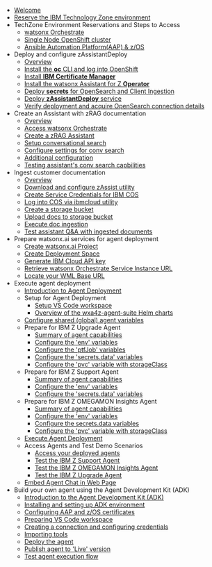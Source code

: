 * [Welcome](index.md)
* [Reserve the IBM Technology Zone environment](TechZoneEnvironment.md)
* TechZone Environment Reservations and Steps to Access
    * [watsonx Orchestrate](techzone/orchestrate.md)
    * [Single Node OpenShift cluster](techzone/sno.md)
    * [Ansible Automation Platform(AAP) & z/OS](techzone/aap-zos.md)
* Deploy and configure zAssistantDeploy
    * [Overview](zAssistantDeploy/Overview.md)
    * [Install the **oc** CLI and log into OpenShift](zAssistantDeploy/install-oc-utility.md)
    * [Install **IBM Certificate Manager**](zAssistantDeploy/install-cert-manager.md)
    * [Install the watsonx Assistant for Z **Operator**](zAssistantDeploy/install-wxa4z-operator.md)
    * [Deploy **secrets** for OpenSearch and Client Ingestion](zAssistantDeploy/deploy-secrets.md)
    * [Deploy **zAssistantDeploy** service](zAssistantDeploy/deploy-zAssistantDeploy.md)
    * [Verify deployment and acquire OpenSearch connection details](zAssistantDeploy/verify-deployment.md)
* Create an Assistant with zRAG documentation
    * [Overview](zRAG-Assistant/Overview.md)
    * [Access watsonx Orchestrate](zRAG-Assistant/access-wxo.md)
    * [Create a zRAG Assistant](zRAG-Assistant/create-assistant.md)
    * [Setup conversational search](zRAG-Assistant/setup-conv-search.md)
    * [Configure settings for conv search](zRAG-Assistant/configure-settings.md)
    * [Additional configuration](zRAG-Assistant/additional-config.md)
    * [Testing assistant's conv search capbilities](zRAG-Assistant/testing-conv-search.md)
* Ingest customer documentation
    * [Overview](ingest/Overview.md)
    * [Download and configure zAssist utility](ingest/download-zassist.md)
    * [Create Service Credentials for IBM COS](ingest/cos-service-credentials.md)
    * [Log into COS via ibmcloud utility](ingest/ibmcloud-utility.md)
    * [Create a storage bucket](ingest/create-storage-bucket.md)
    * [Upload docs to storage bucket](ingest/upload-docs.md)
    * [Execute doc ingestion](ingest/execute-ingestion.md)
    * [Test assistant Q&A with ingested documents](ingest/test-q&a.md)
* Prepare watsonx.ai services for agent deployment
    * [Create watsonx.ai Project](watsonx-ai/project.md)
    * [Create Deployment Space](watsonx-ai/deployment-space.md)
    * [Generate IBM Cloud API key](watsonx-ai/api-key.md)
    * [Retrieve watsonx Orchestrate Service Instance URL](watsonx-ai/service-instance-url.md)
    * [Locate your WML Base URL](watsonx-ai/wml-base-url.md)
* Execute agent deployment 
    * [Introduction to Agent Deployment](agentdeploy/Overview.md)
    * Setup for Agent Deployment
        * [Setup VS Code workspace](agentdeploy/setup.md)
        * [Overview of the wxa4z-agent-suite Helm charts](agentdeploy/wxa4z-agent-suite.md)
    * [Configure shared (global) agent variables](agentdeploy/configure-shared-variables.md)
    * Prepare for IBM Z Upgrade Agent
        * [Summary of agent capabilities](agentdeploy/upgrade-agent/overview.md)
        * [Configure the 'env' variables](agentdeploy/upgrade-agent/env.md)
        * [Configure the 'ptfJob' variables](agentdeploy/upgrade-agent/ptfJob.md)
        * [Configure the 'secrets.data' variables](agentdeploy/upgrade-agent/secrets-data.md)
        * [Configure the 'pvc' variable with storageClass](agentdeploy/upgrade-agent/pvc.md)
    * Prepare for IBM Z Support Agent
        * [Summary of agent capabilities](agentdeploy/support-agent/overview.md)
        * [Configure the 'env' variables](agentdeploy/support-agent/env.md)
        * [Configure the 'secrets.data' variables](agentdeploy/support-agent/secrets-data.md)
    * Prepare for IBM Z OMEGAMON Insights Agent
        * [Summary of agent capabilities](agentdeploy/omegamon-agent/overview.md)
        * [Configure the 'env' variables](agentdeploy/omegamon-agent/env.md)
        * [Configure the secrets.data variables](agentdeploy/omegamon-agent/secrets-data.md)
        * [Configure the 'pvc' variable with storageClass](agentdeploy/omegamon-agent/pvc.md)
    * [Execute Agent Deployment](agentdeploy/execute-deploy.md)
    * Access Agents and Test Demo Scenarios
        * [Access your deployed agents](agentdeploy/demo-scenarios/access-agents.md)
        * [Test the IBM Z Support Agent](agentdeploy/demo-scenarios/support-agent.md)
        * [Test the IBM Z OMEGAMON Insights Agent](agentdeploy/demo-scenarios/omegamon-agent.md)
        * [Test the IBM Z Upgrade Agent](agentdeploy/demo-scenarios/upgrade-agent.md)
    * [Embed Agent Chat in Web Page](agentdeploy/embed.md)
* Build your own agent using the Agent Development Kit (ADK)
    * [Introduction to the Agent Development Kit (ADK)](agentdeploy/adk/intro.md)
    * [Installing and setting up ADK environment](agentdeploy/adk/setup.md)
    * [Configuring AAP and z/OS certificates](agentdeploy/adk/config-aap.md)
    * [Preparing VS Code workspace](agentdeploy/adk/prepare-vscode.md)
    * [Creating a connection and configuring credentials](agentdeploy/adk/connections.md)
    * [Importing tools](agentdeploy/adk/tools.md)
    * [Deploy the agent](agentdeploy/adk/deploy.md)
    * [Publish agent to 'Live' version](agentdeploy/adk/publish.md)
    * [Test agent execution flow](agentdeploy/adk/testing.md)